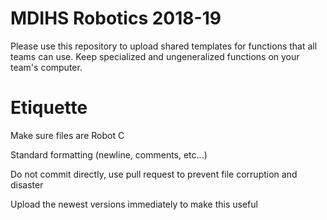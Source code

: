 # MDIHS Robotics 2018-19

Please use this repository to upload shared templates for functions that all teams can use.
Keep specialized and ungeneralized functions on your team's computer. 


# Etiquette

Make sure files are Robot C

Standard formatting (newline, comments, etc...)

Do not commit directly, use pull request to prevent file corruption and disaster

Upload the newest versions immediately to make this useful


